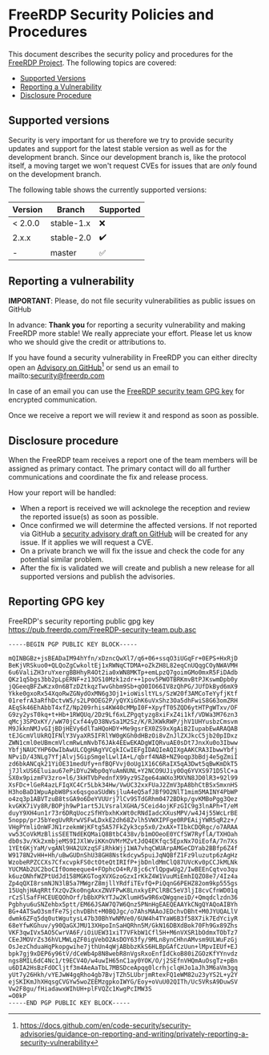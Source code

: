 # FreeRDP Security Policies and Procedures

This document describes the security policy and procedures for the [FreeRDP Project](https://github.com/FreeRDP/FreeRDP).
The following topics are covered:

  * [Supported Versions](#supported-versions)
  * [Reporting a Vulnerability](#reporting-a-vulnerability)
  * [Disclosure Procedure](#disclosure-procedure)


## Supported versions

Security is very important for us therefore we try to provide security updates and support for
the latest stable version as well as for the development branch.
Since our development branch is, like the protocol itself, a moving target we won't request CVEs for issues that are *only* found on the development branch.

The following table shows the currently supported versions:

| Version | Branch       | Supported          | 
| ------- |--------------| ------------------ |
| < 2.0.0 | stable-1.x   | :x:                |
| 2.x.x   | stable-2.0   | :heavy_check_mark: |
| -       | master       | :white_check_mark: |


## Reporting a vulnerability

**IMPORTANT**: Please, do not file security vulnerabilities as public issues on GitHub

In advance: **Thank you** for reporting a security vulnerability and making FreeRDP more stable! We really appreciate your effort.
Please let us know who we should give the credit or attributions to.


If you have found a security vulnerability in FreeRDP you can either direclty open an [Advisory on GitHub](https://github.com/FreeRDP/FreeRDP/security/advisories/new)[^1] or send us an email to mailto:security@freerdp.com

In case of an email you can use the [FreeRDP security team GPG key](#reporting-gpg-key) for encrypted communication.

Once we receive a report we will review it and respond as soon as possible.

###


## Disclosure procedure

When the FreeRDP team receives a report one of the team members will be assigned as primary contact.
The primary contact will do all further communications and coordinate the fix and release process. 

How your report will be handled:

* When a report is received we will acknolege the reception and review the reported issue(s) as soon as possible.
* Once confirmed we will determine the affected versions. If not reported via GitHub a [security advisory draft on GitHub](https://github.com/FreeRDP/FreeRDP/security/advisories) will be created for any issue. If it applies we will request a CVE.
* On a private branch we will fix the issue and check the code for any potential similar problem. 
* After the fix is validated we will create and publish a new release for all supported versions and publish the advisories.

## Reporting GPG key 

FreeRDP's security reporting public gpg key https://pub.freerdp.com/FreeRDP-security-team.pub.asc

```
-----BEGIN PGP PUBLIC KEY BLOCK-----

mQINBGBz+jsBEADaIM94hYfn/xDzncQwXl7/q6+06+ssqO3iUGqFr+0EPS+HxRjD
BeKjVRSkuo0+QLQoZgCwkoltEj1xRWNqCTDMA+oZkZH8L82eqCnUQqgCOyNWAVMH
6u6ValiZH3ruYxergBBHhyR4Ot2ia0xWN8MKTp+emLpzQ7goimGMo0mxR5FiDAdb
QKz1q5bgs3bb2pLpERNF+z13OS10Mzk1zdr++1pov5PWOTBRKmvBtPJKswmDpb0y
jQGeeqBFZwKzx0n6BTzDZtkqzTwvGhbm9Sb+qO0IO66IV8zQhPG/JUfDkByd6mX9
Ykke0gxoRx54XqoRwZGNydOxMN6g3Oj1+ioWisltYLs/SzW20f3AMCoTeYyfjKtf
01refrA3aRfhDctvW5/s2LP0OEG2P/yQYXiGhK6uVxShz3Oa5dhFwiS8G63omZRH
AEqSk46EhAbbT4xfZ/Np209rhis4KW40cMMpI0F+XpyfT05ZQD6ytHTPgWTxv/OF
G9zy2ysT0kq+t+Hb+1RWQUq/2Dz9Lf6xLZPgqtyzg8xiFxZ4i1kf/VDWa3M76zn3
qMcj3SPOxKY//wW70jCxf44yD38NvSa1M2Sz/K/RJKWkRWP/jhV1UHYusbzCmsvm
M9JkknNMJvGIjBDjHEVy6dlTaHQoHDY+Me9gsrEX0ZS9xXgAiB2IupabEwARAQAB
tEJGcmVlUkRQIFNlY3VyaXR5IFRlYW0gKGh0dHBzOi8vZnJlZXJkcC5jb20pIDxz
ZWN1cml0eUBmcmVlcmRwLmNvbT6JAk4EEwEKADgWIQRvuAE0sDt7JnxXu0o3Ibww
YbfjNAUCYHP6OwIbAwULCQgHAgYVCgkICwIEFgIDAQIeAQIXgAAKCRA3IbwwYbfj
NPviD/43NLg7YfjAlvj5GipSmgelLwlIA+L/qbrf4NAB+NZ9oqp3bBdj4e5gZmiI
zd6bkANCqk21YiOE31medUfy+nfBQFVvj0oUg1X16C6RaIX5qA3Dwt5qBwKmDkT5
j7JlxUS6Eluiau67ePiDYu2Wbp0qYuAmNUNL+Y2NCO9UJiy0Oq6YVXS971D5lC+a
SX0x9pizmFV3zro+l6/3kHTVbPednfX99yz9SZge64aWXo3MXVN8JD0lR3+92l99
XsFDc+lGeR4azLFIqXC4Cr5Lbk34Hw/VwUC32xxFUaJ2ZmV3pA8bhCtBSxSmxnHS
H3hoBaD1WpuApbW8Psx6qsgoaSUdWsjluA4eQ5afJBf9O2NlT1mim5MAINY4PbWP
o4zq3p1ABVTzuB8tsGA9o6DeYVUUrj7lCv9STdGRhm0472BDkp/gvKMBoPgg3Qez
kvGKK7iVy8R/BOPjh9wP1art5JLVsralXGHA/5Ceid4ojKFzGIC9g3lnAPh+T/eM
duyY9XH4un1r73r6DRqUoczSfHYbxhKxWt0cRNdIadcXXusMPV/w4J4j55WcLrBE
5nopp/prJ5bYegUvRRrwVSFwLDxkE2dh68Zvlh5VWXIPFge0RPEAijYWR5qR2z+/
VHgPYmliOnWFJN1rzekmWjKFtg5A57FkZyk3cp5x0/2xAX+TIbkCDQRgc/o7ARAA
vw53CoVkMzBlisSEETNdEKQMaiQ8BtbC438v/b1mOOeoE0YCfSW7RyflA/TXHOah
db0s3v/Kk2xmbjeMS9IJXlWviKKnOVMrMZvtJdQ4EKfqc5EpxNx7OiEofA/7n7Xs
1YEt6KjYaM/vgANl9HA2UXzqSFiRhkWjj1WA7vhqCWUArpAMGeCDYab2BBfp6Z4f
W9178N2vHH+Hh/uBwGUDnShU38GH8Nstkdcyw5puiJqNQBfZ1Fz9luzutp6zAgHz
WzobeRPZCCXs7CfxcvpkFS0ctOteQtIRIfP+jbDnldMmClQ87UVcKv0pCCJkMLNk
YUCMAb2UC2boCIf0omeeque4+FOphcO4+R/8jc6cYlQpgwUg2/IwBEEnCqtvo3qu
k6uzONhfWZPtUdJd158MGKGTogXVXGzoGzxIrKkZ4W1VuuMiEmhIQZO8e7/4Iz4a
Zp4qQXI8rsmNJN3lB5a7MWgrZ8mjllYRdfiTEvfQ+PiQqnG6PEHZ82om9kp555gs
15UqhjHAqRRtfXzQvZko0ngAxxZNVFPwK8LnxkyEPClRBC5eV3ljI8cvCfnWD01q
rCzSlSafFHCEUEQOhOrf/bBbXPkYTJw2KlumH5w9R6xQWgqneiD/+Qmqdclzdn36
Pgbhyu6uSNZehbx5ptt/EM66JSAW7Q7W6Qnz5PNnHgEAEQEAAYkCNgQYAQoAIBYh
BG+4ATSwO3smfFe7SjchvDBht+M0BQJgc/o7AhsMAAoJEDchvDBht+M0JYUQALlV
dwmk6ZFq5dq0utWgutysL47b30BhYwNMVe0/6UW4h4TYaW6B3f58X7ik7EdYciyR
68eYfwKGhuv/y90QaGXJMU13XHpoInSaHQRhn5M/GkN16DBXdBok70Fh9Gx89Zhs
VKF3qwIVx5AO5CwrVA6F/iOiUEW31xiT7VFkbW1Cfl5H+M6nVXSR1bOdmxTObTz7
CEeJMOVrZs36hVLMWLqZF0igVebO2AsDOY63fy/9MLn8ynCHhnAMvsm9ULWuFzGj
OsJezChduaHqPkopgwihe7jthUn4qWjABbbzKkS6HLBpGAfCzUun+lMpvIEUf+EJ
bpk7gj9xDEP6y96tV/dCeWb4p8N8webR8nVgsRxoEnfIdCkoB80iZGOzKfYYnvdz
ngs8MIL6dC4Nc1/t9ECV4O/w4uwIH65nC1ay0YOK/O/j2SEfnVHQmAuOsgTz+pBn
u6DIA2HsBzFdOCljtf3m4AeAaTbL7MBSDceApqg0lcrhjclqHJo1aJh3M6aVm3gq
yUt7y26Hkh/vYEJwW4gqRho4gb7BvjTZh5LUbrjmRtexFQ1eWM82u23yYS2L+y2Y
ejSKIKmJhXHqsgCVGYw5woZEEMzgpkoIWYG/Eoy+oVuU02QITh/Uc5VRsA9DuwSV
Vw2F8gu/fHiadawxWIhUH+plFVQZc1KwgPcIMW3S
=O0kP
-----END PGP PUBLIC KEY BLOCK-----
```
[^1]: https://docs.github.com/en/code-security/security-advisories/guidance-on-reporting-and-writing/privately-reporting-a-security-vulnerability
